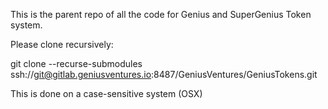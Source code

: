 This is the parent repo of all the code for Genius and SuperGenius Token system.

Please clone recursively:

git clone --recurse-submodules ssh://git@gitlab.geniusventures.io:8487/GeniusVentures/GeniusTokens.git

This is done on a case-sensitive system (OSX)